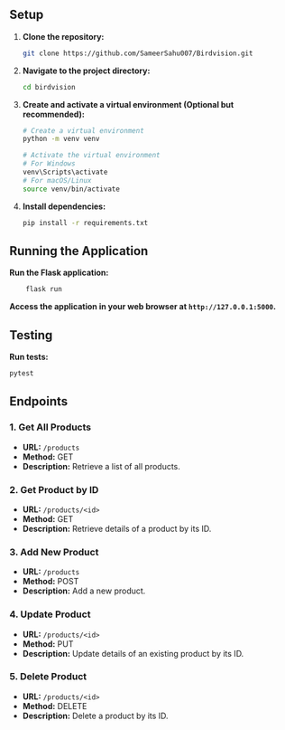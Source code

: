 ## Setup

1. **Clone the repository:**
   ```bash
   git clone https://github.com/SameerSahu007/Birdvision.git
   ```
2. **Navigate to the project directory:**
   ```bash
   cd birdvision
   ```
3. **Create and activate a virtual environment (Optional but recommended):**

   ```bash
   # Create a virtual environment
   python -m venv venv

   # Activate the virtual environment
   # For Windows
   venv\Scripts\activate
   # For macOS/Linux
   source venv/bin/activate
   ```

4. **Install dependencies:**
   ```bash
   pip install -r requirements.txt
   ```


## Running the Application

**Run the Flask application:**
```bash
    flask run
```
**Access the application in your web browser at `http://127.0.0.1:5000`.**

## Testing
 **Run tests:**
   ```bash
   pytest
   ```

## Endpoints

### 1. Get All Products

- **URL:** `/products`
- **Method:** GET
- **Description:** Retrieve a list of all products.

### 2. Get Product by ID

- **URL:** `/products/<id>`
- **Method:** GET
- **Description:** Retrieve details of a product by its ID.

### 3. Add New Product

- **URL:** `/products`
- **Method:** POST
- **Description:** Add a new product.

### 4. Update Product

- **URL:** `/products/<id>`
- **Method:** PUT
- **Description:** Update details of an existing product by its ID.

### 5. Delete Product

- **URL:** `/products/<id>`
- **Method:** DELETE
- **Description:** Delete a product by its ID.
